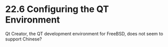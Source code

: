 # 22.6 Configuring the QT Environment

Qt Creator, the QT development environment for FreeBSD, does not seem to support Chinese?
